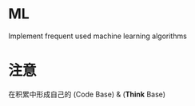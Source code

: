 # ML
Implement frequent used machine learning algorithms

# 注意
  在积累中形成自己的 (Code Base) & (**Think** Base)
  
  